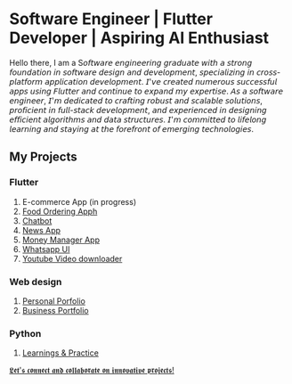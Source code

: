 # Software Engineer | Flutter Developer | Aspiring AI Enthusiast

Hello there,
I am a S𝘰𝘧𝘵𝘸𝘢𝘳𝘦 𝘦𝘯𝘨𝘪𝘯𝘦𝘦𝘳𝘪𝘯𝘨 𝘨𝘳𝘢𝘥𝘶𝘢𝘵𝘦 𝘸𝘪𝘵𝘩 𝘢 𝘴𝘵𝘳𝘰𝘯𝘨 𝘧𝘰𝘶𝘯𝘥𝘢𝘵𝘪𝘰𝘯 𝘪𝘯 𝘴𝘰𝘧𝘵𝘸𝘢𝘳𝘦 𝘥𝘦𝘴𝘪𝘨𝘯 𝘢𝘯𝘥 𝘥𝘦𝘷𝘦𝘭𝘰𝘱𝘮𝘦𝘯𝘵, 𝘴𝘱𝘦𝘤𝘪𝘢𝘭𝘪𝘻𝘪𝘯𝘨 𝘪𝘯 𝘤𝘳𝘰𝘴𝘴-𝘱𝘭𝘢𝘵𝘧𝘰𝘳𝘮 𝘢𝘱𝘱𝘭𝘪𝘤𝘢𝘵𝘪𝘰𝘯 𝘥𝘦𝘷𝘦𝘭𝘰𝘱𝘮𝘦𝘯𝘵. 𝘐'𝘷𝘦 𝘤𝘳𝘦𝘢𝘵𝘦𝘥 𝘯𝘶𝘮𝘦𝘳𝘰𝘶𝘴 𝘴𝘶𝘤𝘤𝘦𝘴𝘴𝘧𝘶𝘭 𝘢𝘱𝘱𝘴 𝘶𝘴𝘪𝘯𝘨 𝘍𝘭𝘶𝘵𝘵𝘦𝘳 𝘢𝘯𝘥 𝘤𝘰𝘯𝘵𝘪𝘯𝘶𝘦 𝘵𝘰 𝘦𝘹𝘱𝘢𝘯𝘥 𝘮𝘺 𝘦𝘹𝘱𝘦𝘳𝘵𝘪𝘴𝘦. 𝘈𝘴 𝘢 𝘴𝘰𝘧𝘵𝘸𝘢𝘳𝘦 𝘦𝘯𝘨𝘪𝘯𝘦𝘦𝘳, 𝘐'𝘮 𝘥𝘦𝘥𝘪𝘤𝘢𝘵𝘦𝘥 𝘵𝘰 𝘤𝘳𝘢𝘧𝘵𝘪𝘯𝘨 𝘳𝘰𝘣𝘶𝘴𝘵 𝘢𝘯𝘥 𝘴𝘤𝘢𝘭𝘢𝘣𝘭𝘦 𝘴𝘰𝘭𝘶𝘵𝘪𝘰𝘯𝘴, 𝘱𝘳𝘰𝘧𝘪𝘤𝘪𝘦𝘯𝘵 𝘪𝘯 𝘧𝘶𝘭𝘭-𝘴𝘵𝘢𝘤𝘬 𝘥𝘦𝘷𝘦𝘭𝘰𝘱𝘮𝘦𝘯𝘵, 𝘢𝘯𝘥 𝘦𝘹𝘱𝘦𝘳𝘪𝘦𝘯𝘤𝘦𝘥 𝘪𝘯 𝘥𝘦𝘴𝘪𝘨𝘯𝘪𝘯𝘨 𝘦𝘧𝘧𝘪𝘤𝘪𝘦𝘯𝘵 𝘢𝘭𝘨𝘰𝘳𝘪𝘵𝘩𝘮𝘴 𝘢𝘯𝘥 𝘥𝘢𝘵𝘢 𝘴𝘵𝘳𝘶𝘤𝘵𝘶𝘳𝘦𝘴. 𝘐'𝘮 𝘤𝘰𝘮𝘮𝘪𝘵𝘵𝘦𝘥 𝘵𝘰 𝘭𝘪𝘧𝘦𝘭𝘰𝘯𝘨 𝘭𝘦𝘢𝘳𝘯𝘪𝘯𝘨 𝘢𝘯𝘥 𝘴𝘵𝘢𝘺𝘪𝘯𝘨 𝘢𝘵 𝘵𝘩𝘦 𝘧𝘰𝘳𝘦𝘧𝘳𝘰𝘯𝘵 𝘰𝘧 𝘦𝘮𝘦𝘳𝘨𝘪𝘯𝘨 𝘵𝘦𝘤𝘩𝘯𝘰𝘭𝘰𝘨𝘪𝘦𝘴.

## My Projects

### Flutter

1. E-commerce App (in progress)
2. [Food Ordering Apph](https://github.com/Saira-kanwal/food-app-with-firebase)
3. [Chatbot](https://github.com/Saira-kanwal/flutter_chatbot)
4. [News App](https://github.com/Saira-kanwal/news-app)
5. [Money Manager App](https://github.com/Saira-kanwal/money-manager-app)
6. [Whatsapp UI](https://github.com/Saira-kanwal/whatsapp_clone_mvc/tree/main/whatsapp_mvc_clone)
7. [Youtube Video downloader](https://github.com/Saira-kanwal/Youtube-Video-Downloader)

### Web design

1. [Personal Porfolio](https://github.com/Saira-kanwal/porfolio-site)
2. [Business Portfolio](https://github.com/Saira-kanwal/XpertPackagingSolutions)

### Python

1. [Learnings & Practice](https://github.com/Saira-kanwal/Python-learning-joureny)

[𝕷𝖊𝖙'𝖘 𝖈𝖔𝖓𝖓𝖊𝖈𝖙 𝖆𝖓𝖉 𝖈𝖔𝖑𝖑𝖆𝖇𝖔𝖗𝖆𝖙𝖊 𝖔𝖓 𝖎𝖓𝖓𝖔𝖛𝖆𝖙𝖎𝖛𝖊 𝖕𝖗𝖔𝖏𝖊𝖈𝖙𝖘!](https://www.linkedin.com/in/saira-rao/)




